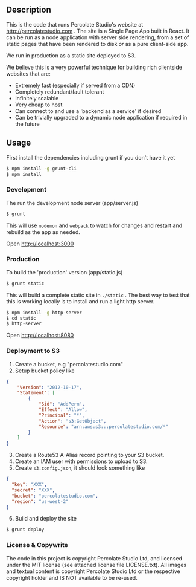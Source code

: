 ## Description

This is the code that runs Percolate Studio's website at http://percolatestudio.com . The site is a Single Page App built in React. It can be run as a node application with server side rendering, from a set of static pages that have been rendered to disk *or* as a pure client-side app.

We run in production as a static site deployed to S3.

We believe this is a very powerful technique for building rich clientside websites that are:

* Extremely fast (especially if served from a CDN)
* Completely redundant/fault tolerant
* Infinitely scalable
* Very cheap to host
* Can connect to and use a 'backend as a service' if desired
* Can be trivially upgraded to a dynamic node application if required in the future

## Usage

First install the dependencies including grunt if you don't have it yet

``` bash
$ npm install -g grunt-cli
$ npm install
```

### Development

The run the development node server (app/server.js)

``` bash
$ grunt
```

This will use `nodemon` and `webpack` to watch for changes and restart and rebuild as the app as needed.

Open [http://localhost:3000](http://localhost:3000)

### Production

To build the 'production' version (app/static.js)

``` bash
$ grunt static
```

This will build a complete static site in `./static` . The best way to test that this is working locally is to install and run a light http server.

``` bash
$ npm install -g http-server
$ cd static
$ http-server
```

Open [http://localhost:8080](http://localhost:8080)

### Deployment to S3

1. Create a bucket, e.g "percolatestudio.com"
2. Setup bucket policy like

``` json
{
	"Version": "2012-10-17",
	"Statement": [
		{
			"Sid": "AddPerm",
			"Effect": "Allow",
			"Principal": "*",
			"Action": "s3:GetObject",
			"Resource": "arn:aws:s3:::percolatestudio.com/*"
		}
	]
}
```

3. Create a Route53 A-Alias record pointing to your S3 bucket.
4. Create an IAM user with permissions to upload to S3.
5. Create `s3.config.json`, it should look something like

``` json
{
  "key": "XXX",
  "secret": "XXX",
  "bucket": "percolatestudio.com",
  "region": "us-west-2"
}
```

6. Build and deploy the site

``` bash
$ grunt deploy
```

### License & Copywrite

The code in this project is copyright Percolate Studio Ltd, and licensed under the MIT license (see attached license file LICENSE.txt). All images and textual content is copyright Percolate Studio Ltd or the respective copyright holder and IS NOT available to be re-used.
